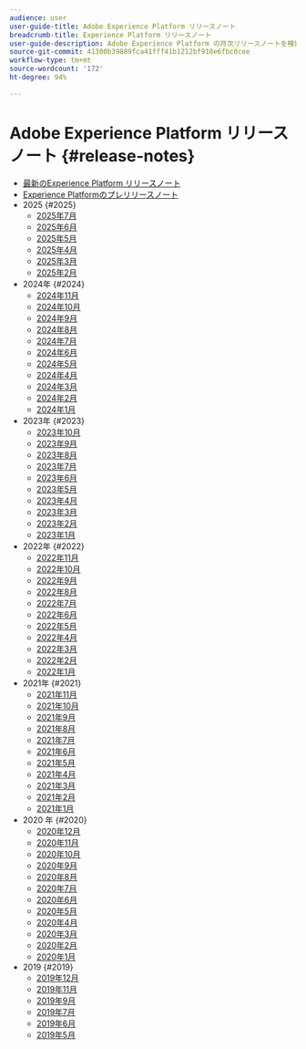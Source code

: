 ```yaml
---
audience: user
user-guide-title: Adobe Experience Platform リリースノート
breadcrumb-title: Experience Platform リリースノート
user-guide-description: Adobe Experience Platform の月次リリースノートを検索します。
source-git-commit: 41300b39889fca41fff41b1212bf910e6fbc0cee
workflow-type: tm+mt
source-wordcount: '172'
ht-degree: 94%

---
```



# Adobe Experience Platform リリースノート {#release-notes}

* [最新のExperience Platform リリースノート](latest/latest.md)
* [Experience Platformのプレリリースノート](./pre-release-notes.md)
* 2025 {#2025}
   * [2025年7月](2025/july-2025.md)
   * [2025年6月](2025/june-2025.md)
   * [2025年5月](2025/may-2025.md)
   * [2025年4月](2025/april-2025.md)
   * [2025年3月](2025/march-2025.md)
   * [2025年2月](2025/february-2025.md)
* 2024年 {#2024}
   * [2024年11月](2024/november-2024.md)
   * [2024年10月](2024/october-2024.md)
   * [2024年9月](2024/september-2024.md)
   * [2024年8月](2024/august-2024.md)
   * [2024年7月](2024/july-2024.md)
   * [2024年6月](2024/june-2024.md)
   * [2024年5月](2024/may-2024.md)
   * [2024年4月](2024/april-2024.md)
   * [2024年3月](2024/march-2024.md)
   * [2024年2月](2024/february-2024.md)
   * [2024年1月](2024/january-2024.md)
* 2023年 {#2023}
   * [2023年10月](2023/october-2023.md)
   * [2023年9月](2023/september-2023.md)
   * [2023年8月](2023/august-2023.md)
   * [2023年7月](2023/july-2023.md)
   * [2023年6月](2023/june-2023.md)
   * [2023年5月](2023/may-2023.md)
   * [2023年4月](2023/april-2023.md)
   * [2023年3月](2023/march-2023.md)
   * [2023年2月](2023/february-2023.md)
   * [2023年1月](2023/january-2023.md)
* 2022年 {#2022}
   * [2022年11月](2022/november-2022.md)
   * [2022年10月](2022/october-2022.md)
   * [2022年9月](2022/september-2022.md)
   * [2022年8月](2022/august-2022.md)
   * [2022年7月](2022/july-2022.md)
   * [2022年6月](2022/june-2022.md)
   * [2022年5月](2022/may-2022.md)
   * [2022年4月](2022/april-2022.md)
   * [2022年3月](2022/march-2022.md)
   * [2022年2月](2022/february-2022.md)
   * [2022年1月](2022/january-2022.md)
* 2021年 {#2021}
   * [2021年11月](2021/november-2021.md)
   * [2021年10月](2021/october-2021.md)
   * [2021年9月](2021/september-2021.md)
   * [2021年8月](2021/august-2021.md)
   * [2021年7月](2021/july-2021.md)
   * [2021年6月](2021/june-2021.md)
   * [2021年5月](2021/may-2021.md)
   * [2021年4月](2021/april-2021.md)
   * [2021年3月](2021/march-2021.md)
   * [2021年2月](2021/february-2021.md)
   * [2021年1月](2021/january-2021.md)
* 2020 年 {#2020}
   * [2020年12月](2020/december-2020.md)
   * [2020年11月](2020/november-2020.md)
   * [2020年10月](2020/october-2020.md)
   * [2020年9月](2020/september-2020.md)
   * [2020年8月](2020/august-2020.md)
   * [2020年7月](2020/july-2020.md)
   * [2020年6月](2020/june-2020.md)
   * [2020年5月](2020/may-2020.md)
   * [2020年4月](2020/april-2020.md)
   * [2020年3月](2020/march-2020.md)
   * [2020年2月](2020/february-2020.md)
   * [2020年1月](2020/january-2020.md)
* 2019 {#2019}
   * [2019年12月](2019/december-2019.md)
   * [2019年11月](2019/november-2019.md)
   * [2019年9月](2019/september-2019.md)
   * [2019年7月](2019/july-2019.md)
   * [2019年6月](2019/june-2019.md)
   * [2019年5月](2019/may-2019.md)
